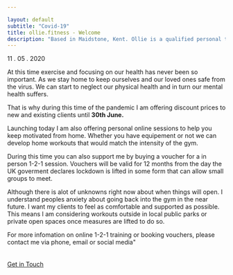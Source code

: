 ```yaml
---

layout: default
subtitle: "Covid-19"
title: ollie.fitness - Welcome
description: "Based in Maidstone, Kent. Ollie is a qualified personal trainer offering online coaching and personal training to help his clients conquer they’re fitness dreams."
---
```

<p>11 . 05 . 2020</p>

At this time exercise and focusing on our health has never been so important. As we stay home to keep ourselves and our loved ones safe from the virus. We can start to neglect our physical health and in turn our mental health suffers. 

That is why during this time of the pandemic I am offering discount prices to new and existing clients until <strong>30th June.</strong>

Launching today I am also offering personal online sessions to help you keep motivated from home. Whether you have equipement or not we can develop home workouts that would match the intensity of the gym. 

During this time you can also support me by buying a voucher for a in person 1-2-1 session. Vouchers will be valid for 12 months from the day the UK goverment declares lockdown is lifted in some form that can allow small groups to meet.

Although there is alot of unknowns right now about when things will open. I understand peoples anxiety about going back into the gym in the near future.
I want my clients to feel as comfortable and supported as possible. This means I am considering workouts outside in local public parks or private open spaces once measures are lifted to do so.

For more infomation on online 1-2-1 training or booking vouchers, please contact me via phone, email or social media"
<br>
<br>
<br>
<a class="intouch" href="/contact">Get in Touch</a>